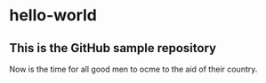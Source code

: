 # hello-world
This is the GitHub sample repository
----------------
Now is the time for all good men to ocme to the aid of their country.
